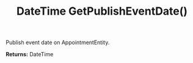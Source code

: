 ﻿---
uid: crmscript_ref_NSAppointmentEntity_GetPublishEventDate
title: DateTime GetPublishEventDate()
intellisense: NSAppointmentEntity.GetPublishEventDate
keywords: NSAppointmentEntity, GetPublishEventDate
so.topic: reference
---

Publish event date on AppointmentEntity.

**Returns:** DateTime

